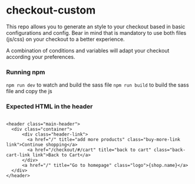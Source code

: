 # checkout-custom

This repo allows you to generate an style to your checkout based in basic configurations and config. Bear in mind that is mandatory to use both files (js/css) on your checkout to a better experience. 

A combination of conditions and variables will adapt your checkout according your preferences. 


### Running npm

`npm run dev` to watch and build the sass file
`npm run build` to build the sass file and copy the js

### Expected HTML in the header

```

<header class="main-header">
  <div class="container">
	  <div class="header-link">
		<a href="/" title="add more products" class="buy-more-link link">Continue shopping</a>
		<a href="/checkout/#/cart" title="back to cart" class="back-cart-link link">Back to Cart</a>
	  </div>
	  <a href="/" title="Go to homepage" class="logo">{shop.name}</a>
  </div>
</header>

```


